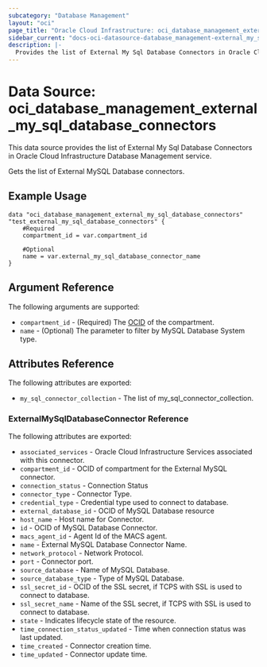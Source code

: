 ```yaml
---
subcategory: "Database Management"
layout: "oci"
page_title: "Oracle Cloud Infrastructure: oci_database_management_external_my_sql_database_connectors"
sidebar_current: "docs-oci-datasource-database_management-external_my_sql_database_connectors"
description: |-
  Provides the list of External My Sql Database Connectors in Oracle Cloud Infrastructure Database Management service
---
```


# Data Source: oci_database_management_external_my_sql_database_connectors
This data source provides the list of External My Sql Database Connectors in Oracle Cloud Infrastructure Database Management service.

Gets the list of External MySQL Database connectors. 


## Example Usage

```hcl
data "oci_database_management_external_my_sql_database_connectors" "test_external_my_sql_database_connectors" {
	#Required
	compartment_id = var.compartment_id

	#Optional
	name = var.external_my_sql_database_connector_name
}
```

## Argument Reference

The following arguments are supported:

* `compartment_id` - (Required) The [OCID](https://docs.cloud.oracle.com/iaas/Content/General/Concepts/identifiers.htm) of the compartment.
* `name` - (Optional) The parameter to filter by MySQL Database System type.


## Attributes Reference

The following attributes are exported:

* `my_sql_connector_collection` - The list of my_sql_connector_collection.

### ExternalMySqlDatabaseConnector Reference

The following attributes are exported:

* `associated_services` - Oracle Cloud Infrastructure Services associated with this connector.
* `compartment_id` - OCID of compartment for the External MySQL connector.
* `connection_status` - Connection Status
* `connector_type` - Connector Type.
* `credential_type` - Credential type used to connect to database.
* `external_database_id` - OCID of MySQL Database resource
* `host_name` - Host name for Connector.
* `id` - OCID of MySQL Database Connector.
* `macs_agent_id` - Agent Id of the MACS agent.
* `name` - External MySQL Database Connector Name.
* `network_protocol` - Network Protocol.
* `port` - Connector port.
* `source_database` - Name of MySQL Database.
* `source_database_type` - Type of MySQL Database.
* `ssl_secret_id` - OCID of the SSL secret, if TCPS with SSL is used to connect to database.
* `ssl_secret_name` - Name of the SSL secret, if TCPS with SSL is used to connect to database.
* `state` - Indicates lifecycle  state of the resource.
* `time_connection_status_updated` - Time when connection status was last updated.
* `time_created` - Connector creation time.
* `time_updated` - Connector update time.

